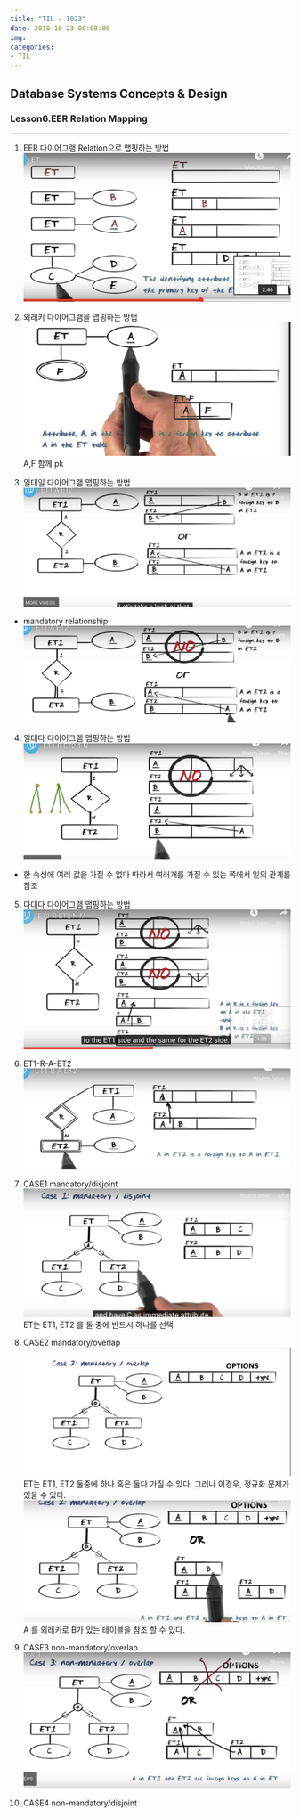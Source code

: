 ```yaml
---
title: "TIL - 1023"
date: 2018-10-23 00:00:00
img:
categories:
- TIL
---
```


## Database Systems Concepts & Design
### Lesson6.EER Relation Mapping

----

1. EER 다이어그램 Relation으로 맵핑하는 방법
![surrogates](./Picture/db_1023_1.png)

2. 외래키 다이어그램을 맵핑하는 방법
![surrogates](./Picture/db_1023_2.png)
A,F 함께 pk

3. 일대일 다이어그램 맵핑하는 방법
![surrogates](./Picture/db_1023_3.png)
- mandatory relationship
![surrogates](./Picture/db_1023_4.png)

4. 일대다 다이어그램 맵핑하는 방법
![surrogates](./Picture/db_1023_5.png)
- 한 속성에 여러 값을 가질 수 없다 따라서 여러개를 가질 수 있는 쪽에서 일의 관계를 참조

5. 다대다 다이어그램 맵핑하는 방법
![surrogates](./Picture/db_1023_6.png)

6. ET1-R-A-ET2
![surrogates](./Picture/db_1023_7.png)

7. CASE1 mandatory/disjoint
![surrogates](./Picture/db_1023_8.png)
ET는 ET1, ET2 를 둘 중에 반드시 하나를 선택

8. CASE2 mandatory/overlap
![surrogates](./Picture/db_1023_9.png)
ET는 ET1, ET2 둘중에 하나 혹은 둘다 가질 수 있다.
그러나 이경우, 정규화 문제가 있을 수 있다.
![surrogates](./Picture/db_1023_10.png)
A 를 외래키로 B가 있는 테이블을 참조 할 수 있다.

9. CASE3 non-mandatory/overlap
![surrogates](./Picture/db_1023_11.png)

10. CASE4 non-mandatory/disjoint
